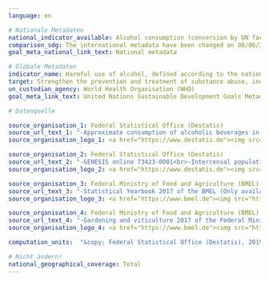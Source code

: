 ```yaml
---
language: en

# Nationale Metadaten
national_indicator_available: Alcohol consumption (conversion by UN factors) <br> Alcohol consumption (conversion by national factors)
comparison_sdg: The international metadata have been changed on 08/06/2018. Since then, the data have to be adjusted for tourist consumption. Due to that change, the presented time series "alcohol consumption (conversion by UN factors)" is not compliant with the metadata description, anymore. In addition, intermediate products are considered and unrecorded consumption is missing compared to the metadata description. Therefore, the presented time series could only be considered as proxy.
goal_meta_national_link_text: National metadata

# Globale Metadaten
indicator_name: Harmful use of alcohol, defined according to the national context as alcohol per capita consumption (aged 15 years and older) within a calendar year in litres of pure alcohol
target: Strengthen the prevention and treatment of substance abuse, including narcotic drug abuse and harmful use of alcohol
un_custodian_agency: World Health Organisation (WHO)
goal_meta_link_text: United Nations Sustainable Development Goals Metadata

# Datenquelle

source_organisation_1: Federal Statistical Office (Destatis)
source_url_text_1: "-Approximate consumption of alcoholic beverages in Germany (Only available in German)<br>-Excise duties statistics – working paper – time series (Only available in German)"
source_organisation_logo_1: <a href="https://www.destatis.de"><img src="https://g205sdgs.github.io/sdg-indicators/public/LogosEn/destatis.png" alt="Logo Destatis" /></a>

source_organisation_2: Federal Statistical Office (Destatis)
source_url_text_2: "-GENESIS online 73423-0001<br>-Intercensal population updates<br>GENESIS online 12411-0040>br>  "
source_organisation_logo_2: <a href="https://www.destatis.de"><img src="https://g205sdgs.github.io/sdg-indicators/public/LogosEn/destatis.png" alt="Logo Destatis" /></a>

source_organisation_3: Federal Ministry of Food and Agriculture (BMEL)
source_url_text_3: "-Statistical Yearbook 2017 of the BMEL (Only available in German)"
source_organisation_logo_3: <a href="https://www.bmel.de"><img src="https://g205sdgs.github.io/sdg-indicators/public/LogosEn/bmel.png" alt="Logo BMEL" /></a>

source_organisation_4: Federal Ministry of Food and Agriculture (BMEL)
source_url_text_4: "-Gardening and viticulture 2017 of the Federal Ministry of Food and Agriculture (Only available in German)"
source_organisation_logo_4: <a href="https://www.bmel.de"><img src="https://g205sdgs.github.io/sdg-indicators/public/LogosEn/bmel.png" alt="Logo BMEL" /></a>

computation_units:  "&copy; Federal Statistical Office (Destatis), 2019"

# Nicht ändern!
national_geographical_coverage: Total
---
```

